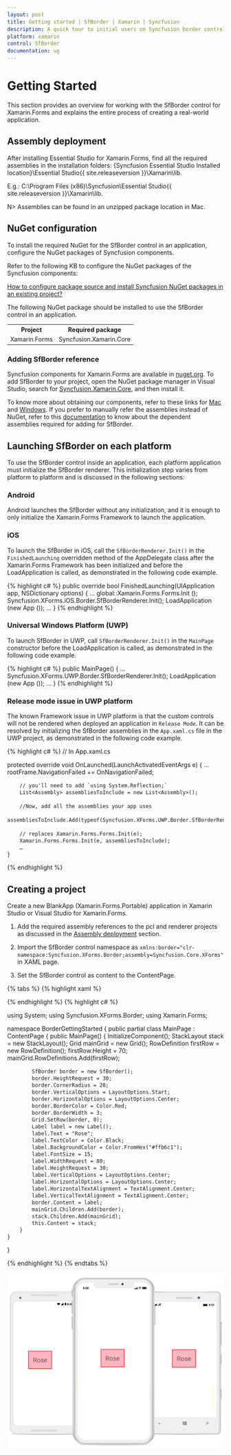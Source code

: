 ```yaml
---
layout: post
title: Getting started | SfBorder | Xamarin | Syncfusion
description: A quick tour to initial users on Syncfusion border control for Xamarin.Forms platform.
platform: xamarin
control: SfBorder
documentation: ug
---
```


# Getting Started

This section provides an overview for working with the SfBorder control for Xamarin.Forms and explains the entire process of creating a real-world application.

## Assembly deployment

After installing Essential Studio for Xamarin.Forms, find all the required assemblies in the installation folders: {Syncfusion Essential Studio Installed location}\Essential Studio\{{ site.releaseversion }}\Xamarin\lib.

E.g.: C:\Program Files (x86)\Syncfusion\Essential Studio\{{ site.releaseversion }}\Xamarin\lib.

N> Assemblies can be found in an unzipped package location in Mac.

## NuGet configuration

To install the required NuGet for the SfBorder control in an application, configure the NuGet packages of Syncfusion components.

Refer to the following KB to configure the NuGet packages of the Syncfusion components:

[How to configure package source and install Syncfusion NuGet packages in an existing project?](https://www.syncfusion.com/kb/7441/how-to-configure-package-source-and-install-syncfusion-nuget-packages-in-an-existing-project)

The following NuGet package should be installed to use the SfBorder control in an application.

<table>
<tr>
<th> Project </th>
<th> Required package </th>
</tr>
<tr>
<td> Xamarin.Forms </td>
<td> Syncfusion.Xamarin.Core</td>
</tr>
</table>

### Adding SfBorder reference

Syncfusion components for Xamarin.Forms are available in [nuget.org](https://www.nuget.org/). To add SfBorder to your project, open the NuGet package manager in Visual Studio, search for [Syncfusion.Xamarin.Core](https://www.nuget.org/packages/Syncfusion.Xamarin.Core/), and then install it.

To know more about obtaining our components, refer to these links for [Mac](https://help.syncfusion.com/xamarin/introduction/download-and-installation/mac) and [Windows](https://help.syncfusion.com/xamarin/introduction/download-and-installation/windows). If you prefer to manually refer the assemblies instead of NuGet, refer to this [documentation](https://help.syncfusion.com/xamarin/introduction/control-dependencies#sfborder) to know about the dependent assemblies required for adding for SfBorder.

## Launching SfBorder on each platform

To use the SfBorder control inside an application, each platform application must initialize the SfBorder renderer. This initialization step varies from platform to platform and is discussed in the following sections:

### Android

Android launches the SfBorder without any initialization, and it is enough to only initialize the Xamarin.Forms Framework to launch the application.

### iOS

To launch the SfBorder in iOS, call the `SfBorderRenderer.Init()` in the `FinishedLaunching` overridden method of the AppDelegate class after the Xamarin.Forms Framework has been initialized and before the LoadApplication is called, as demonstrated in the following code example.

{% highlight c# %}
public override bool FinishedLaunching(UIApplication app, NSDictionary options)
{
    …
    global::Xamarin.Forms.Forms.Init ();
    Syncfusion.XForms.iOS.Border.SfBorderRenderer.Init();
    LoadApplication (new App ());
    …
}
{% endhighlight %} 

### Universal Windows Platform (UWP)

To launch SfBorder in UWP, call `SfBorderRenderer.Init()` in the `MainPage` constructor before the LoadApplication is called, as demonstrated in the following code example.

{% highlight c# %}
public MainPage()
{
    …
    Syncfusion.XForms.UWP.Border.SfBorderRenderer.Init();
    LoadApplication (new App ());
    …
}
{% endhighlight %}

### Release mode issue in UWP platform

The known Framework issue in UWP platform is that the custom controls will not be rendered when deployed an application in `Release Mode`. It can be resolved by initializing the SfBorder assemblies in the `App.xaml.cs` file in the UWP project, as demonstrated in the following code example.

{% highlight c# %}
// In App.xaml.cs

protected override void OnLaunched(LaunchActivatedEventArgs e)
    {
        …
    	    rootFrame.NavigationFailed += OnNavigationFailed;
    
        // you'll need to add `using System.Reflection;`
        List<Assembly> assembliesToInclude = new List<Assembly>();
    
        //Now, add all the assemblies your app uses                 
        assembliesToInclude.Add(typeof(Syncfusion.XForms.UWP.Border.SfBorderRenderer).GetTypeInfo().Assembly);
    
        // replaces Xamarin.Forms.Forms.Init(e);        
        Xamarin.Forms.Forms.Init(e, assembliesToInclude);	
        …     
    }

{% endhighlight %}

## Creating a project

Create a new BlankApp (Xamarin.Forms.Portable) application in Xamarin Studio or Visual Studio for Xamarin.Forms.

1. Add the required assembly references to the pcl and renderer projects as discussed in the [Assembly deployment](#assembly-deployment) section.

2. Import the SfBorder control namespace as `xmlns:border="clr-namespace:Syncfusion.XForms.Border;assembly=Syncfusion.Core.XForms"` in XAML page.

3. Set the SfBorder control as content to the ContentPage.

{% tabs %}
{% highlight xaml %}

<StackLayout>     
<Grid>
<Grid.RowDefinitions>
<RowDefinition Height="70"/>
</Grid.RowDefinitions>
<border:SfBorder x:Name="border" Grid.Row="0" WidthRequest="80"
 HeightRequest="30"
 CornerRadius="20"
 VerticalOptions="Start"
 HorizontalOptions="Center"
 BorderColor="Red"
 BorderWidth="3">
<border:SfBorder.Content>
<Label Text="Rose" 
 TextColor="Black" BackgroundColor="#ffb6c1"
 Font="15" WidthRequest="80" HeightRequest="30" VerticalOptions="Center"
 HorizontalOptions="Center" HorizontalTextAlignment="Center" VerticalTextAlignment="Center"/>
</border:SfBorder.Content>
</border:SfBorder>
</Grid>
</StackLayout>

{% endhighlight %}
{% highlight c# %}

using System;
using Syncfusion.XForms.Border;
using Xamarin.Forms;

namespace BorderGettingStarted
{
    public partial class MainPage : ContentPage
    {
        public MainPage()
        {
            InitializeComponent();
            StackLayout stack = new StackLayout();
            Grid mainGrid = new Grid();
            RowDefinition firstRow = new RowDefinition();
            firstRow.Height = 70;
            mainGrid.RowDefinitions.Add(firstRow);
            
            SfBorder border = new SfBorder();
            border.HeightRequest = 30;
            border.CornerRadius = 20;
            border.VerticalOptions = LayoutOptions.Start;
            border.HorizontalOptions = LayoutOptions.Center;
            border.BorderColor = Color.Red;
            border.BorderWidth = 3;
            Grid.SetRow(border, 0);
            Label label = new Label();
            label.Text = "Rose";
            label.TextColor = Color.Black;
            label.BackgroundColor = Color.FromHex("#ffb6c1");
            label.FontSize = 15;
            label.WidthRequest = 80;
            label.HeightRequest = 30;
            label.VerticalOptions = LayoutOptions.Center;
            label.HorizontalOptions = LayoutOptions.Center;
            label.HorizontalTextAlignment = TextAlignment.Center;
            label.VerticalTextAlignment = TextAlignment.Center;
            border.Content = label;
            mainGrid.Children.Add(border);
            stack.Children.Add(mainGrid);
            this.Content = stack;
        }
    }
}
 
{% endhighlight %}
{% endtabs %}

![border](images/Xamarin_Forms_Border.png)
